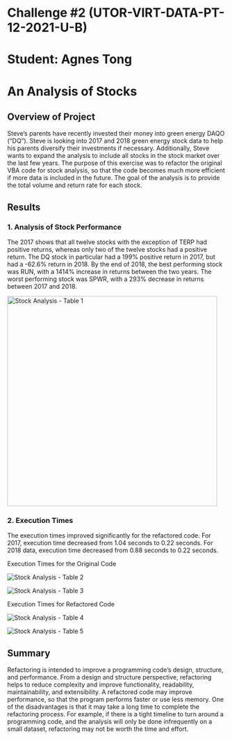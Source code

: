 # Challenge #2 (UTOR-VIRT-DATA-PT-12-2021-U-B)
# Student: Agnes Tong

# An Analysis of Stocks 

## Overview of Project 

Steve’s parents have recently invested their money into green energy DAQO (“DQ”). Steve is looking into 2017 and 2018 green energy stock data to help his parents diversify their investments if necessary. Additionally, Steve wants to expand the analysis to include all stocks in the stock market over the last few years. 
The purpose of this exercise was to refactor the original VBA code for stock analysis, so that the code becomes much more efficient if more data is included in the future. The goal of the analysis is to provide the total volume and return rate for each stock. 

## Results

### 1. Analysis of Stock Performance 

The 2017 shows that all twelve stocks with the exception of TERP had positive returns, whereas only two of the twelve stocks had a positive return. The DQ stock in particular had a 199% positive return in 2017, but had a -62.6% return in 2018. By the end of 2018, the best performing stock was RUN, with a 1414% increase in returns between the two years. The worst performing stock was SPWR, with a 293% decrease in returns between 2017 and 2018. 

<img width="483" alt="Stock Analysis - Table 1" src="https://user-images.githubusercontent.com/96399622/149599767-4ace0bad-1052-4875-9221-04daa4489d40.PNG">

### 2. Execution Times

The execution times improved significantly for the refactored code. For 2017, execution time decreased from 1.04 seconds to 0.22 seconds. For 2018 data, execution time decreased from 0.88 seconds to 0.22 seconds. 

Execution Times for the Original Code

![Stock Analysis - Table 2](https://user-images.githubusercontent.com/96399622/149599776-f3e9db64-877c-4695-b3b7-3f5381225143.png)

![Stock Analysis - Table 3](https://user-images.githubusercontent.com/96399622/149599781-485ce556-e902-4150-b4f7-a361e06b1fe1.png)


Execution Times for Refactored Code 

![Stock Analysis - Table 4](https://user-images.githubusercontent.com/96399622/149599790-0fe7aeb7-1730-4e17-968f-061e9814540b.png)

![Stock Analysis - Table 5](https://user-images.githubusercontent.com/96399622/149599797-0d14148a-0535-4b00-adbe-493ca677e18d.png)


## Summary

Refactoring is intended to improve a programming code’s design, structure, and performance. From a design and structure perspective, refactoring helps to reduce complexity and improve functionality, readability, maintainability, and extensibility. A refactored code may improve performance, so that the program performs faster or use less memory. One of the disadvantages is that it may take a long time to complete the refactoring process. For example, if there is a tight timeline to turn around a programming code, and the analysis will only be done infrequently on a small dataset, refactoring may not be worth the time and effort. 
